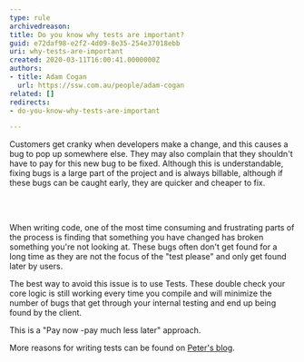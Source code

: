 ```yaml
---
type: rule
archivedreason: 
title: Do you know why tests are important?
guid: e72daf98-e2f2-4d09-8e35-254e37018ebb
uri: why-tests-are-important
created: 2020-03-11T16:00:41.0000000Z
authors:
- title: Adam Cogan
  url: https://ssw.com.au/people/adam-cogan
related: []
redirects:
- do-you-know-why-tests-are-important

---
```



<p>Customers get cranky when developers make a change, and this causes a bug to pop up somewhere else. They may also complain that they shouldn't have to pay for this new bug to be fixed. Although this is understandable, fixing bugs is a large part of the project and is always billable, although if these bugs can be caught early, they are quicker and cheaper to fix.<br></p>
<br><excerpt class='endintro'></excerpt><br>
<p>When writing code, one of the most time consuming and frustrating parts of the process is finding that something you have changed has broken something you're not looking at. These bugs often don't get found for a long time as they are not the focus of the &quot;test please&quot; and only get found later by users.<br></p><p>The best way to avoid this issue is to use Tests. These double check your core logic is still working every time you compile and will minimize the number of bugs that get through your internal testing and end up being found by the client.</p><p>This is a &quot;Pay now -pay much less later&quot; approach.</p><p>More reasons for writing tests can be found on&#160;<a href="http&#58;//blog.gfader.com/2010/10/why-are-automated-tests-so-important.html">Peter's blog</a>.​<br></p>


